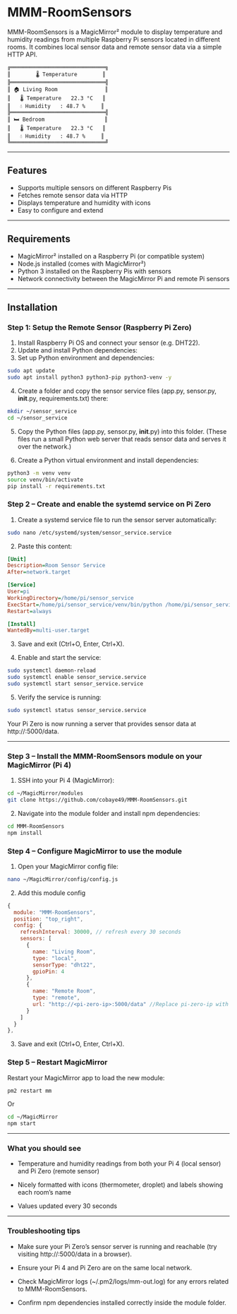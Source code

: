 # MMM-RoomSensors

MMM-RoomSensors is a MagicMirror² module to display temperature and humidity readings from multiple Raspberry Pi sensors located in different rooms. It combines local sensor data and remote sensor data via a simple HTTP API.


```pgsql
╔══════════════════════════════╗
║        🌡️ Temperature        ║
╠══════════════════════════════╣
║ 🏠 Living Room               ║
║   🌡️ Temperature   22.3 °C   ║
║   💧 Humidity   : 48.7 %     ║
╠══════════════════════════════╣
║ 🛏️ Bedroom                   ║
║   🌡️ Temperature   22.3 °C   ║
║   💧 Humidity   : 48.7 %     ║
╚══════════════════════════════╝

```


---

## Features

- Supports multiple sensors on different Raspberry Pis
- Fetches remote sensor data via HTTP
- Displays temperature and humidity with icons
- Easy to configure and extend

---

## Requirements

- MagicMirror² installed on a Raspberry Pi (or compatible system)
- Node.js installed (comes with MagicMirror²)
- Python 3 installed on the Raspberry Pis with sensors
- Network connectivity between the MagicMirror Pi and remote Pi sensors

---

## Installation

### Step 1: Setup the Remote Sensor (Raspberry Pi Zero)

1. Install Raspberry Pi OS and connect your sensor (e.g. DHT22).  
2. Update and install Python dependencies:
3. Set up Python environment and dependencies:
   
```bash
sudo apt update
sudo apt install python3 python3-pip python3-venv -y
```

4. Create a folder and copy the sensor service files (app.py, sensor.py, __init__.py, requirements.txt) there:

```bash
mkdir ~/sensor_service
cd ~/sensor_service
```

5. Copy the Python files (app.py, sensor.py, __init__.py) into this folder.
(These files run a small Python web server that reads sensor data and serves it over the network.)

6. Create a Python virtual environment and install dependencies:

```bash
python3 -m venv venv
source venv/bin/activate
pip install -r requirements.txt
```

### Step 2 – Create and enable the systemd service on Pi Zero

1. Create a systemd service file to run the sensor server automatically:

```bash
sudo nano /etc/systemd/system/sensor_service.service
```

2. Paste this content:

```ini
[Unit]
Description=Room Sensor Service
After=network.target

[Service]
User=pi
WorkingDirectory=/home/pi/sensor_service
ExecStart=/home/pi/sensor_service/venv/bin/python /home/pi/sensor_service/app.py
Restart=always

[Install]
WantedBy=multi-user.target
```

3. Save and exit (Ctrl+O, Enter, Ctrl+X).

4. Enable and start the service:

```bash
sudo systemctl daemon-reload
sudo systemctl enable sensor_service.service
sudo systemctl start sensor_service.service
```

5. Verify the service is running:

```bash
sudo systemctl status sensor_service.service
```
Your Pi Zero is now running a server that provides sensor data at http://<pi-zero-ip>:5000/data.

---

### Step 3 – Install the MMM-RoomSensors module on your MagicMirror (Pi 4)

1. SSH into your Pi 4 (MagicMirror):

```bash
cd ~/MagicMirror/modules
git clone https://github.com/cobaye49/MMM-RoomSensors.git
```

2. Navigate into the module folder and install npm dependencies:

```bash
cd MMM-RoomSensors
npm install
```

### Step 4 – Configure MagicMirror to use the module

1. Open your MagicMirror config file:

```bash
nano ~/MagicMirror/config/config.js
```

2. Add this module config

```js
{
  module: "MMM-RoomSensors",
  position: "top_right",
  config: {
    refreshInterval: 30000, // refresh every 30 seconds
    sensors: [
      {
        name: "Living Room",
        type: "local",
        sensorType: "dht22",
        gpioPin: 4
      },
      {
        name: "Remote Room",
        type: "remote",
        url: "http://<pi-zero-ip>:5000/data" //Replace pi-zero-ip with the actual IP address of your PI Zero
      }
    ]
  }
},
```

3. Save and exit (Ctrl+O, Enter, Ctrl+X).

### Step 5 – Restart MagicMirror

Restart your MagicMirror app to load the new module:

```bash
pm2 restart mm
```

Or

```bash
cd ~/MagicMirror
npm start
```

---

### What you should see

- Temperature and humidity readings from both your Pi 4 (local sensor) and Pi Zero (remote sensor)
  
- Nicely formatted with icons (thermometer, droplet) and labels showing each room’s name
  
- Values updated every 30 seconds
  
---

### Troubleshooting tips

- Make sure your Pi Zero’s sensor server is running and reachable (try visiting http://<pi-zero-ip>:5000/data in a browser).

- Ensure your Pi 4 and Pi Zero are on the same local network.

- Check MagicMirror logs (~/.pm2/logs/mm-out.log) for any errors related to MMM-RoomSensors.

- Confirm npm dependencies installed correctly inside the module folder.
